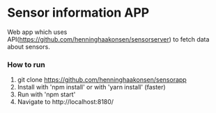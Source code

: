 # Sensor information APP

Web app which uses API(https://github.com/henninghaakonsen/sensorserver) to fetch data about sensors.

### How to run

1. git clone https://github.com/henninghaakonsen/sensorapp
2. Install with 'npm install' or with 'yarn install' (faster)
3. Run with 'npm start'
4. Navigate to http://localhost:8180/
